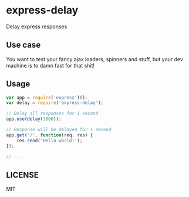 express-delay
=============

Delay express responses

## Use case

You want to test your fancy ajax loaders, spinners and stuff, but your dev machine is to damn fast for that shit!

## Usage

```javascript
var app = require('express')();
var delay = require('express-delay');

// Delay all responses for 1 second
app.use(delay(1000));

// Response will be delayed for 1 second
app.get('/', function(req, res) {
	res.send('Hello world!');
});

// ...
```

## LICENSE
MIT

